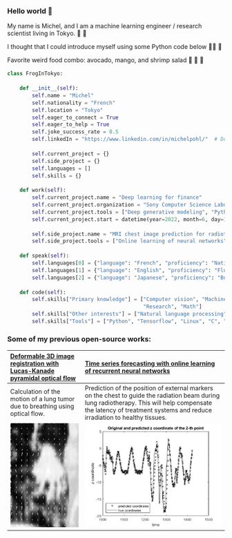### Hello world 👋

My name is Michel, and I am a machine learning engineer / research scientist living in Tokyo. :robot: :tokyo_tower:

I thought that I could introduce myself using some Python code below :technologist: :zany_face:

Favorite weird food combo: avocado, mango, and shrimp salad :avocado:	:mango: :fried_shrimp:

<!--
**pohl-michel/pohl-michel** is a ✨ _special_ ✨ repository because its `README.md` (this file) appears on your GitHub profile.

Here are some ideas to get you started:

- 🔭 I’m currently working on ...
- 🌱 I’m currently learning ...
- 👯 I’m looking to collaborate on ...
- 🤔 I’m looking for help with ...
- 💬 Ask me about ...
- 📫 How to reach me: ...
- 😄 Pronouns: ...
- ⚡ Fun fact: ...
-->


```python
class FrogInTokyo:

    def __init__(self):
        self.name = "Michel"
        self.nationality = "French"
        self.location = "Tokyo"
        self.eager_to_connect = True
        self.eager_to_help = True
        self.joke_success_rate = 0.5
        self.linkedIn = "https://www.linkedin.com/in/michelpohl/"  # Don't hesitate to connect!

        self.current_project = {}
        self.side_project = {}
        self.languages = []
        self.skills = {}

    def work(self):
        self.current_project.name = "Deep learning for finance"
        self.current_project.organization = "Sony Computer Science Laboratories"
        self.current_project.tools = ["Deep generative modeling", "Python", "Tensorflow", "Pandas"]
        self.current_project.start = datetime(year=2022, month=6, day=1)

        self.side_project.name = "MRI chest image prediction for radiotherapy"
        self.side_project.tools = ["Online learning of neural networks", "Video prediction", "Matlab"]

    def speak(self):
        self.languages[0] = {"language": "French", "proficiency": "Native"}
        self.languages[1] = {"language": "English", "proficiency": "Fluent"}
        self.languages[2] = {"language": "Japanese", "proficiency": "Business level"}

    def code(self):
        self.skills["Primary knowledge"] = ["Computer vision", "Machine learning", "Deep learning", "Statistics",
                                            "Research", "Math"]
        self.skills["Other interests"] = ["Natural language processing", "Reinforcement learning", "Robotics"]
        self.skills["Tools"] = ["Python", "Tensorflow", "Linux", "C", "Matlab"]
```


### Some of my previous open-source works:

| [Deformable 3D image registration with Lucas-Kanade pyramidal optical flow](https://github.com/pohl-michel/Lucas-Kanade-pyramidal-optical-flow-for-3D-image-sequences) | [Time series forecasting with online learning of recurrent neural networks](https://github.com/pohl-michel/time-series-forecasting-with-UORO-RTRL-LMS-and-linear-regression) |
| :--- | :---|
| Calculation of the motion of a lung tumor due to breathing using optical flow. | Prediction of the position of external markers on the chest to guide the radiation beam during lung radiotherapy. This will help compensate the latency of treatment systems and reduce irradiation to healthy tissues.|
| <img src="https://github.com/pohl-michel/Lucas-Kanade-pyramidal-optical-flow-for-3D-image-sequences/blob/master/3DOF_4DCT.gif"/> | <img src="https://github.com/pohl-michel/time-series-forecasting-with-UORO-RTRL-LMS-and-linear-regression/blob/main/prediction_UORO.png"/> |
